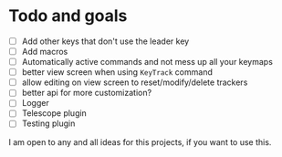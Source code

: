 # Todo and goals

- [ ] Add other keys that don't use the leader key
- [ ] Add macros
- [ ] Automatically active commands and not mess up all your keymaps
- [ ] better view screen when using `KeyTrack` command
- [ ] allow editing on view screen to reset/modify/delete trackers
- [ ] better api for more customization?
- [ ] Logger
- [ ] Telescope plugin
- [ ] Testing plugin

I am open to any and all ideas for this projects, if you want to use this.
